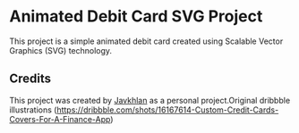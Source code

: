 

# Animated Debit Card SVG Project

This project is a simple animated debit card created using Scalable Vector Graphics (SVG) technology.


## Credits

This project was created by [Javkhlan](https://github.com/Skitarii11) as a personal project.Original dribbble illustrations (https://dribbble.com/shots/16167614-Custom-Credit-Cards-Covers-For-A-Finance-App)